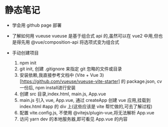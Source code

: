 # 静态笔记

- 学会用 github page 部署
- 了解如何用 vueuse
  vueuse 是基于组合式 api 的,虽然可以在 vue2 中用,但也是得先用 @vue/composition-api 将选项式变为组合式

- 手动创建项目
  1. npm init
  2. git init, 创建 .gitignore 来指定 git 忽略的文件或目录
  3. 安装依赖,我直接参考文档中 (Vite + Vue 3)[https://github.com/vueuse/vueuse-vite-starter] 的 package.json, cv 一份后, npm install进行安装
  4. 创建 src 目录,index.html, main.js, App.vue
  5. main.js 引入 vue, App.vue, 通过 createApp 创建 vue 应用,挂载到index.html #app 的 div 上(这些应该是 vite 帮忙做的,可去了解过程)
  6. 配置 vite.config.js, 不使用 @vitejs/plugin-vue,将无法解析 App.vue
  7. 访问 yarn dev 的本地服务器,即可看见 App.vue 的内容